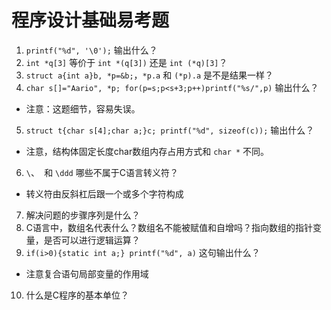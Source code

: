 # 程序设计基础易考题

1. `printf("%d", '\0');` 输出什么？
2. `int *q[3]` 等价于 `int *(q[3])` 还是 `int (*q)[3]`？
3. `struct a{int a}b, *p=&b;`，`*p.a` 和 `(*p).a` 是不是结果一样？
4. `char s[]="Aario", *p; for(p=s;p<s+3;p++)printf("%s/",p)` 输出什么？
  * 注意：这题细节，容易失误。
5. `struct t{char s[4];char a;}c; printf("%d", sizeof(c));` 输出什么？
  * 注意，结构体固定长度char数组内存占用方式和 `char *` 不同。
6. `\`、` `和 `\ddd` 哪些不属于C语言转义符？
  * 转义符由反斜杠后跟一个或多个字符构成
7. 解决问题的步骤序列是什么？
8. C语言中，数组名代表什么？数组名不能被赋值和自增吗？指向数组的指针变量，是否可以进行逻辑运算？
9. `if(i>0){static int a;} printf("%d", a)` 这句输出什么？
  * 注意复合语句局部变量的作用域
10. 什么是C程序的基本单位？